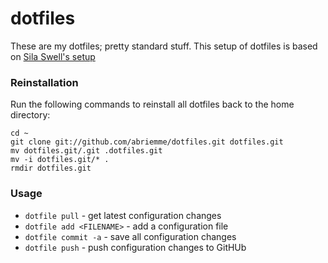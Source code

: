 dotfiles
========

These are my dotfiles; pretty standard stuff. This setup of dotfiles is based on [Sila Swell's setup](http://silas.sewell.org/blog/2009/03/08/profile-management-with-git-and-github/)

### Reinstallation

Run the following commands to reinstall all dotfiles back to the home directory:

    cd ~
    git clone git://github.com/abriemme/dotfiles.git dotfiles.git
    mv dotfiles.git/.git .dotfiles.git
    mv -i dotfiles.git/* .
    rmdir dotfiles.git

### Usage

*   `dotfile pull` - get latest configuration changes
*   `dotfile add <FILENAME>` - add a configuration file
*   `dotfile commit -a` - save all configuration changes
*   `dotfile push` - push configuration changes to GitHUb
